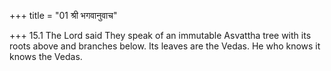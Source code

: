 +++
title = "01 श्री भगवानुवाच"

+++
15.1 The Lord said They speak of an immutable Asvattha tree with its
roots above and branches below. Its leaves are the Vedas. He who knows
it knows the Vedas.
